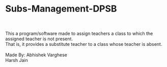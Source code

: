 # Subs-Management-DPSB
<br> <br>
This a program/software made to assign teachers a class to which the assigned teacher is not present.<br>
That is, it provides a substitute teacher to a class whose teacher is absent. <br>
<br>
Made By:
  Abhishek Varghese <br>
  Harsh Jain
